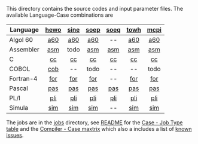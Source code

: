 This directory contains the source codes and input parameter files.
The available Language-Case combinations are

| Language | [hewo](README_hewo.md) | [sine](README_sine.md) | [soep](README_soep.md) | [soeq](README_soeq.md) | [towh](README_towh.md) | [mcpi](README_mcpi.md) |
| -------  | :--: | :--: | :--: | :--: | :--: | :--: |
| Algol 60  | [a60](hewo_a60.a60) | [a60](sine_a60.a60) | [a60](soep_a60.a60) | --                  | [a60](towh_a60.a60) | [a60](mcpi_a60.a60) |
| Assembler | [asm](hewo_asm.asm) | todo                | [asm](soep_asm.asm) | [asm](soeq_asm.asm) | [asm](towh_asm.asm) | [asm](mcpi_asm.asm) |
| C         |  [cc](hewo_cc.c)    |  [cc](sine_cc.c)    |  [cc](soep_cc.c)    |  [cc](soeq_cc.c)    |  [cc](towh_cc.c)    |  [cc](mcpi_cc.c)    |
| COBOL     | [cob](hewo_cob.cob) | --                  | todo                | --                  | --                  | todo                |
| Fortran-4 | [for](hewo_for.f)   | [for](sine_for.f)   | [for](soep_for.f)   | --                  | [for](towh_for.f)   | [for](mcpi_for.f)   |
| Pascal    | [pas](hewo_pas.pas) | [pas](sine_pas.pas) | [pas](soep_pas.pas) | [pas](soeq_pas.pas) | [pas](towh_pas.pas) | [pas](mcpi_pas.pas) |
| PL/I      | [pli](hewo_pli.pli) | [pli](sine_pli.pli) | [pli](soep_pli.pli) | [pli](soeq_pli.pli) | [pli](towh_pli.pli) | [pli](mcpi_pli.pli) |
| Simula    | [sim](hewo_sim.sim) | [sim](sine_sim.sim) | [sim](soep_sim.sim) | --                  | [sim](towh_sim.sim) | [sim](mcpi_sim.sim) |

The jobs are in the [jobs](../jobs) directory, see
[README](../jobs/README.md) for the
[Case - Job Type table](../jobs/README.md#user-content-types)
and the
[Compiler - Case maxtrix](../jobs/README.md#user-content-jobs)
which also a includes a list of
[known issues](../jobs/README.md#user-content-issues).


